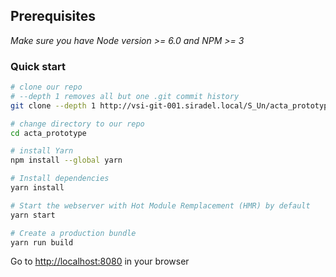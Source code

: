 ## Prerequisites
*Make sure you have Node version >= 6.0 and NPM >= 3*

### Quick start

```bash
# clone our repo
# --depth 1 removes all but one .git commit history
git clone --depth 1 http://vsi-git-001.siradel.local/S_Un/acta_prototype.git

# change directory to our repo
cd acta_prototype

# install Yarn
npm install --global yarn

# Install dependencies
yarn install

# Start the webserver with Hot Module Remplacement (HMR) by default
yarn start

# Create a production bundle
yarn run build
```
Go to [http://localhost:8080](http://localhost:8080) in your browser
